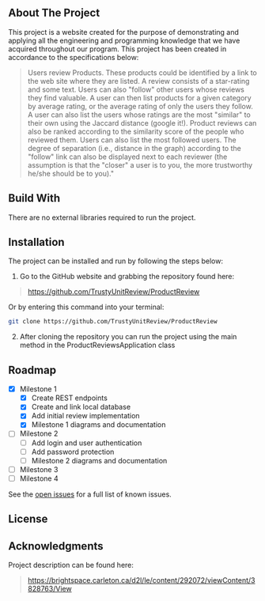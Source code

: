 ## About The Project

This project is a website created for the purpose of demonstrating and applying all the engineering and programming knowledge that we have acquired throughout our program. This project has been created in accordance to the specifications below:

> Users review Products. These products could be identified by a link to the web site where they are listed. A review consists of a star-rating and some text. Users can also "follow" other users whose reviews they find valuable. A user can then list products for a given category by average rating, or the average rating of only the users they follow. A user can also list the users whose ratings are the most "similar" to their own using the Jaccard distance (google it!). Product reviews can also be ranked according to the similarity score of the people who reviewed them. Users can also list the most followed users. The degree of separation (i.e., distance in the graph) according to the "follow" link can also be displayed next to each reviewer (the assumption is that the "closer" a user is to you, the more trustworthy he/she should be to you)."


## Build With
There are no external libraries required to run the project. 

## Installation
The project can be installed and run by following the steps below:

1. Go to the GitHub website and grabbing the repository found here:
> <https://github.com/TrustyUnitReview/ProductReview> 

Or by entering this command into your terminal:
```sh
git clone https://github.com/TrustyUnitReview/ProductReview
```

2. After cloning the repository you can run the project using the main method in the ProductReviewsApplication class

## Roadmap

- [x] Milestone 1
  - [x] Create REST endpoints
  - [x] Create and link local database
  - [x] Add initial review implementation 
  - [x] Milestone 1 diagrams and documentation 
- [ ] Milestone 2
  - [ ] Add login and user authentication
  - [ ] Add password protection 
  - [ ] Milestone 2 diagrams and documentation
- [ ] Milestone 3
- [ ] Milestone 4

See the [open issues](https://github.com/TrustyUnitReview/ProductReview/issues) for a full list of known issues.

## License 

## Acknowledgments

Project description can be found here:
> <https://brightspace.carleton.ca/d2l/le/content/292072/viewContent/3828763/View>

